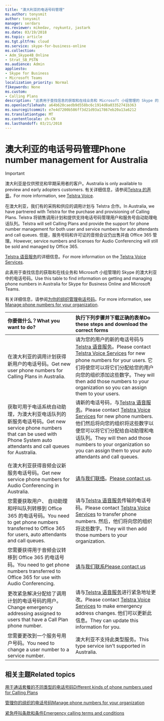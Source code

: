 ```yaml
---
title: "澳大利亚的电话号码管理"
ms.author: tonysmit
author: tonysmit
manager: serdars
ms.reviewer: mikedav, roykuntz, jastark
ms.date: 03/19/2018
ms.topic: article
ms.tgt.pltfrm: cloud
ms.service: skype-for-business-online
ms.collection:
- Adm_Skype4B_Online
- Strat_SB_PSTN
ms.audience: Admin
appliesto:
- Skype for Business
- Microsoft Teams
localization_priority: Normal
f1keywords: None
ms.custom:
- Calling Plans
description: "此表用于查找信息的获取和在线业务和 Microsoft 小组管理的 Skype 的澳大利亚中的电话号码。"
ms.openlocfilehash: a64b620caedb9d558bc6c1914d8a03352741b363
ms.sourcegitcommit: e7e4d7200b586ff3d21d93a17867eb20a13a6212
ms.translationtype: MT
ms.contentlocale: zh-CN
ms.lasthandoff: 03/21/2018
---
```

# <a name="phone-number-management-for-australia"></a><span data-ttu-id="6d016-103">澳大利亚的电话号码管理</span><span class="sxs-lookup"><span data-stu-id="6d016-103">Phone number management for Australia</span></span>
> [!IMPORTANT]
> <span data-ttu-id="6d016-104">澳大利亚是仅供预览和早期采用者的客户。</span><span class="sxs-lookup"><span data-stu-id="6d016-104">Australia is only available to preview and early adopters customers.</span></span> <span data-ttu-id="6d016-105">有关详细信息，请参阅[Telstra 的声音](http://aka.ms/TelstraVoicePlan)。</span><span class="sxs-lookup"><span data-stu-id="6d016-105">For more information, see [Telstra Voice](http://aka.ms/TelstraVoicePlan).</span></span> 

<span data-ttu-id="6d016-106">在澳大利亚，我们有的采购和供应的调用计划与 Telstra 合作。</span><span class="sxs-lookup"><span data-stu-id="6d016-106">In Australia, we have partnered with Telstra for the purchase and provisioning of Calling Plans.</span></span> <span data-ttu-id="6d016-107">Telstra 将销售调用计划和提供支持电话号码管理用户和服务号自动助理电话队列。</span><span class="sxs-lookup"><span data-stu-id="6d016-107">Telstra will sell Calling Plans and provide the support for phone number management for both user and service numbers for auto attendants and call queues.</span></span> <span data-ttu-id="6d016-108">但是，服务号码和许可证的音频会议仍出售并由 Office 365 管理。</span><span class="sxs-lookup"><span data-stu-id="6d016-108">However, service numbers and licenses for Audio Conferencing will still be sold and managed by Office 365.</span></span>

<span data-ttu-id="6d016-109">[Telstra 语音服务](http://aka.ms/TelstraVoicePlan)的详细信息。</span><span class="sxs-lookup"><span data-stu-id="6d016-109">For more information on the [Telstra Voice Services](http://aka.ms/TelstraVoicePlan).</span></span>

<span data-ttu-id="6d016-110">此表用于查找信息的获取和在线业务和 Microsoft 小组管理的 Skype 的澳大利亚中的电话号码。</span><span class="sxs-lookup"><span data-stu-id="6d016-110">Use this table to find information on getting and managing phone numbers in Australia for Skype for Business Online and Microsoft Teams.</span></span> 

<span data-ttu-id="6d016-111">有关详细信息，请参阅[为你的组织管理电话号码](manage-phone-numbers-for-your-organization.md)。</span><span class="sxs-lookup"><span data-stu-id="6d016-111">For more information, see [Manage phone numbers for your organization](manage-phone-numbers-for-your-organization.md).</span></span>
  
|<span data-ttu-id="6d016-112">**你要做什么？**</span><span class="sxs-lookup"><span data-stu-id="6d016-112">**What you want to do?**</span></span>|<span data-ttu-id="6d016-113">**执行下列步骤并下载正确的表单**</span><span class="sxs-lookup"><span data-stu-id="6d016-113">**Do these steps and download the correct forms**</span></span>|
|:-----|:-----|
|<span data-ttu-id="6d016-114">在澳大利亚的调用计划获得新用户的电话号码。</span><span class="sxs-lookup"><span data-stu-id="6d016-114">Get new user phone numbers for Calling Plans in Australia.</span></span>   <br/> |<span data-ttu-id="6d016-115">请为您的用户的新的电话号码与[Telstra 语音服务](http://aka.ms/TelstraVoicePlan)。</span><span class="sxs-lookup"><span data-stu-id="6d016-115">Please contact [Telstra Voice Services](http://aka.ms/TelstraVoicePlan) for new phone numbers for your users.</span></span> <span data-ttu-id="6d016-116">它们将使您可以将它们分配给您的用户向您的组织添加这些数字。</span><span class="sxs-lookup"><span data-stu-id="6d016-116">They will then add those numbers to your organization so you can assign them to your users.</span></span> <br/> 
|<span data-ttu-id="6d016-117">获取可用于电话系统自动助理，为澳大利亚电话队列的新服务电话号码。</span><span class="sxs-lookup"><span data-stu-id="6d016-117">Get new service phone numbers that can be used with Phone System auto attendants and call queues for Australia.</span></span> <br/> |<span data-ttu-id="6d016-118">请新的电话号码，与[Telstra 语音服务](http://aka.ms/TelstraVoicePlan)。</span><span class="sxs-lookup"><span data-stu-id="6d016-118">Please contact [Telstra Voice Services](http://aka.ms/TelstraVoicePlan) for new phone numbers.</span></span> <span data-ttu-id="6d016-119">他们然后将向您的组织将这些数字以便您可以将它们分配给自动助理和电话队列。</span><span class="sxs-lookup"><span data-stu-id="6d016-119">They will then add those numbers to your organization so you can assign them to your auto attendants and call queues.</span></span> <br/>|
|<span data-ttu-id="6d016-120">在澳大利亚获得音频会议新服务电话号码。</span><span class="sxs-lookup"><span data-stu-id="6d016-120">Get new service phone numbers for Audio Conferencing in Australia.</span></span>   <br/> |<span data-ttu-id="6d016-121">[请与我们联络](mailto:ptnapac@microsoft.com)。</span><span class="sxs-lookup"><span data-stu-id="6d016-121">[Please contact us](mailto:ptnapac@microsoft.com).</span></span>|
|<span data-ttu-id="6d016-122">您需要获取用户、 自动助理和呼叫队列转移到 Office 365 的电话号码。</span><span class="sxs-lookup"><span data-stu-id="6d016-122">You need to get phone numbers transferred to Office 365 for users, auto attendants and call queues.</span></span>  <br/> |<span data-ttu-id="6d016-123">请与[Telstra 语音服务](http://aka.ms/TelstraVoicePlan)传输的电话号码。</span><span class="sxs-lookup"><span data-stu-id="6d016-123">Please contact [Telstra Voice Services](http://aka.ms/TelstraVoicePlan) to transfer phone numbers.</span></span> <span data-ttu-id="6d016-124">然后，他们将向您的组织将这些数字。</span><span class="sxs-lookup"><span data-stu-id="6d016-124">They will then add those numbers to your organization.</span></span>  <br/> |
|<span data-ttu-id="6d016-125">您需要获得用于音频会议转移到 Office 365 的电话号码。</span><span class="sxs-lookup"><span data-stu-id="6d016-125">You need to get phone numbers transferred to Office 365 for use with Audio Conferencing.</span></span>  |[<span data-ttu-id="6d016-126">请与我们联系</span><span class="sxs-lookup"><span data-stu-id="6d016-126">Please contact us</span></span>](mailto:ptnapac@microsoft.com) |
|<span data-ttu-id="6d016-127">更改紧急解决分配给了调用计划的电话号码的用户。</span><span class="sxs-lookup"><span data-stu-id="6d016-127">Change emergency addressing assigned to users that have a Call Plan phone number.</span></span> |<span data-ttu-id="6d016-128">请与[Telstra 语音服务](http://aka.ms/TelstraVoicePlan)进行紧急地址更改。</span><span class="sxs-lookup"><span data-stu-id="6d016-128">Please contact [Telstra Voice Services](http://aka.ms/TelstraVoicePlan) to make emergency address changes.</span></span> <span data-ttu-id="6d016-129">他们可以更新此信息。</span><span class="sxs-lookup"><span data-stu-id="6d016-129">They can update this information for you.</span></span>|
|<span data-ttu-id="6d016-130">您需要更改到一个服务号用户号码。</span><span class="sxs-lookup"><span data-stu-id="6d016-130">You need to change a user number to a service number.</span></span> |<span data-ttu-id="6d016-131">澳大利亚不支持此类型服务。</span><span class="sxs-lookup"><span data-stu-id="6d016-131">This type service isn't supported in Australia.</span></span> 
   
## <a name="related-topics"></a><span data-ttu-id="6d016-132">相关主题</span><span class="sxs-lookup"><span data-stu-id="6d016-132">Related topics</span></span>
[<span data-ttu-id="6d016-133">用于通话套餐的不同类型的电话号码</span><span class="sxs-lookup"><span data-stu-id="6d016-133">Different kinds of phone numbers used for Calling Plans</span></span>](../different-kinds-of-phone-numbers-used-for-calling-plans.md)

[<span data-ttu-id="6d016-134">管理你的组织的电话号码</span><span class="sxs-lookup"><span data-stu-id="6d016-134">Manage phone numbers for your organization</span></span>](manage-phone-numbers-for-your-organization.md)

[<span data-ttu-id="6d016-135">紧急呼叫条款和条件</span><span class="sxs-lookup"><span data-stu-id="6d016-135">Emergency calling terms and conditions</span></span>](../emergency-calling-terms-and-conditions.md)